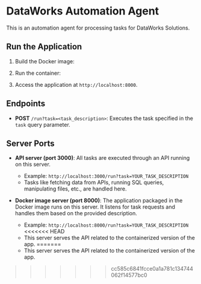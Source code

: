 # DataWorks Automation Agent

This is an automation agent for processing tasks for DataWorks Solutions.

## Run the Application

1. Build the Docker image:

2. Run the container:

3. Access the application at `http://localhost:8000`.

## Endpoints

- **POST** `/run?task=<task_description>`: Executes the task specified in the `task` query parameter.

## Server Ports
- **API server (port 3000)**: All tasks are executed through an API running on this server. 
  - Example: `http://localhost:3000/run?task=YOUR_TASK_DESCRIPTION`
  - Tasks like fetching data from APIs, running SQL queries, manipulating files, etc., are handled here.

- **Docker image server (port 8000)**: The application packaged in the Docker image runs on this server. It listens for task requests and handles them based on the provided description.
  - Example: `http://localhost:8000/run?task=YOUR_TASK_DESCRIPTION`
<<<<<<< HEAD
  - This server serves the API related to the containerized version of the app.
=======
  - This server serves the API related to the containerized version of the app.
>>>>>>> cc585c6841fcce0a1a781c134744062f14577bc0
